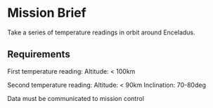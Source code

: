 # Mission Brief
Take a series of temperature readings in orbit around Enceladus.

## Requirements
First temperature reading:
Altitude: < 100km

Second temperature reading:
Altitude: < 90km
Inclination: 70-80deg

Data must be communicated to mission control
